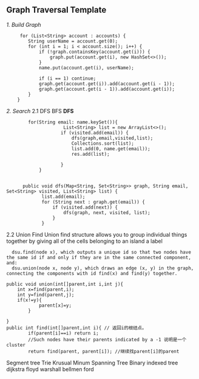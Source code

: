 ## Graph Traversal Template

*1. Build Graph*
   
         for (List<String> account : accounts) {
            String userName = account.get(0);
            for (int i = 1; i < account.size(); i++) {
                if (!graph.containsKey(account.get(i))) {
                    graph.put(account.get(i), new HashSet<>());
                }
                name.put(account.get(i), userName);
                
                if (i == 1) continue;
                graph.get(account.get(i)).add(account.get(i - 1));
                graph.get(account.get(i - 1)).add(account.get(i));
            }
        }


*2. Search* 
2.1 DFS BFS
 **DFS**
 
 
            for(String email: name.keySet()){
                         List<String> list = new ArrayList<>();
                        if (visited.add(email)) {
                            dfs(graph,email,visited,list);
                            Collections.sort(list);
                            list.add(0, name.get(email));
                            res.add(list);

                        } 
                }

   
          public void dfs(Map<String, Set<String>> graph, String email, Set<String> visited, List<String> list) {
                 list.add(email);
                 for (String next : graph.get(email)) {
                     if (visited.add(next)) {
                         dfs(graph, next, visited, list);
                     }
                 }


   
2.2 Union Find 
Union find structure allows you to group individual things together by giving all of the cells belonging to an island a label
   
  

      dsu.find(node x), which outputs a unique id so that two nodes have the same id if and only if they are in the same connected component, and:
      dsu.union(node x, node y), which draws an edge (x, y) in the graph, connecting the components with id find(x) and find(y) together.

    public void union(int[]parent,int i,int j){
        int x=find(parent,i);
        int y=find(parent,j);
        if(x!=y){
                parent[x]=y;
            }
        
    }
    public int find(int[]parent,int i){ // 返回i的根结点。
            if(parent[i]==i) return i;
            //Such nodes have their parents indicated by a -1 说明是一个cluster
            return find(parent, parent[i]); //继续找parent[i]的parent

   
   
Segment tree
Trie 
Krusual Minum Spanning Tree
Binary indexed tree
dijkstra
floyd warshall
bellmen ford
